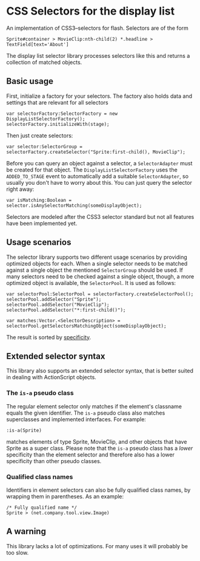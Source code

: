 # CSS Selectors for the display list

An implementation of CSS3–selectors for flash. Selectors are
of the form

    Sprite#container > MovieClip:nth-child(2) *.headline > TextField[text='About']

The display list selector library processes selectors like this and returns a collection
of matched objects.



## Basic usage

First, initialize a factory for your selectors. The factory also holds data and settings that are relevant
for all selectors

    var selectorFactory:SelectorFactory = new DisplayListSelectorFactory();
    selectorFactory.initializeWith(stage);

Then just create selectors:

    var selector:SelectorGroup = selectorFactory.createSelector("Sprite:first-child(), MovieClip");

Before you can query an object against a selector, a `SelectorAdapter` must be created for that object. 
The `DisplayListSelectorFactory` uses the `ADDED_TO_STAGE` event to automatically add a suitable `SelectorAdapter`,
so usually you don't have to worry about this. You can just query the selector right away:

    var isMatching:Boolean = selector.isAnySelectorMatching(someDisplayObject);

Selectors are modeled after the CSS3 selector standard but not all features have been implemented
yet.


## Usage scenarios

The selector library supports two different usage scenarios by providing optimized objects for each. When
a single selector needs to be matched against a single object the mentioned `SelectorGroup` should be used.
If many selectors need to be checked against a single object, though, a more optimized object is available, the
`SelectorPool`. It is used as follows:

    var selectorPool:SelectorPool = selectorFactory.createSelectorPool();
    selectorPool.addSelector("Sprite");
    selectorPool.addSelector("MovieClip");
    selectorPool.addSelector("*:first-child()");

    var matches:Vector.<SelectorDescription> = selectorPool.getSelectorsMatchingObject(someDisplayObject);

The result is sorted by [specificity](http://www.w3.org/TR/selectors/#specificity).


## Extended selector syntax

This library also supports an extended selector syntax, that is better suited in dealing with ActionScript objects.


### The `is-a` pseudo class
The regular element selector only matches if the element's classname equals the given identifier.
The `is-a` pseudo class also matches superclasses and implemented interfaces. For example:

    :is-a(Sprite)

matches elements of type Sprite, MovieClip, and other objects that have Sprite as a super class.
Please note that the `is-a` pseudo class has a *lower* specificity than the element selector 
and therefore also has a lower specificity than other pseudo classes.


### Qualified class names
Identifiers in element selectors can also be fully qualified class names, by wrapping them
in parentheses. As an example: 

    /* Fully qualified name */
    Sprite > (net.company.tool.view.Image)


## A warning
This library lacks a lot of optimizations. For many uses it will probably be too slow.
